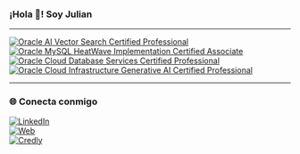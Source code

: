 ### ¡Hola 👋! Soy Julian  

---

<!-- Badges de Certificaciones -->
[![Oracle AI Vector Search Certified Professional](https://img.shields.io/badge/Oracle%20AI%20Vector%20Search-Certified%20Professional-red?style=for-the-badge&logo=oracle)](https://drive.google.com/file/d/1TLQCs67rXkahWMV327V0S98sGrfES5NV/view?usp=sharing)  
[![Oracle MySQL HeatWave Implementation Certified Associate](https://img.shields.io/badge/Oracle%20MySQL%20HeatWave-Implementation%20Certified%20Associate-blue?style=for-the-badge&logo=mysql)](https://drive.google.com/file/d/11LweUGqP_3keZPFylQU7VL0wiFKUVY7_/view?usp=sharing)  
[![Oracle Cloud Database Services Certified Professional](https://img.shields.io/badge/Oracle%20Cloud%20Database%20Services-Certified%20Professional-orange?style=for-the-badge&logo=oracle)](https://drive.google.com/file/d/1_S3J9vl-HrVuDlIVHWjGPVa4Ay97JWwa/view?usp=sharing)  
[![Oracle Cloud Infrastructure Generative AI Certified Professional](https://img.shields.io/badge/Oracle%20Cloud%20Infrastructure-Generative%20AI%20Certified%20Professional-lightgrey?style=for-the-badge&logo=oracle)](https://drive.google.com/file/d/1_S3J9vl-HrVuDlIVHWjGPVa4Ay97JWwa/view?usp=sharing)

---

### 🌐 Conecta conmigo  

[![LinkedIn](https://img.shields.io/badge/LinkedIn-Julian-blue?style=for-the-badge&logo=linkedin)](https://www.linkedin.com/in/julicardenas/)  
[![Web](https://img.shields.io/badge/Web-juliandev.com-black?style=for-the-badge&logo=google-chrome)](https://juliyonose7.github.io/Portafolio-Definitivo/)  
[![Credly](https://img.shields.io/badge/Credly-Certificaciones-orange?style=for-the-badge&logo=credly)](https://www.credly.com/users/julian-david-cardenas-guevara/badges#credly)
